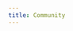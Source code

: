 ```yaml
---
title: Community
---
```


<!--add blocks of content here to add more sections to the community page -->

<!--Note: This page layout is from the Docsy template. See params.toml for link configuration.  -->
